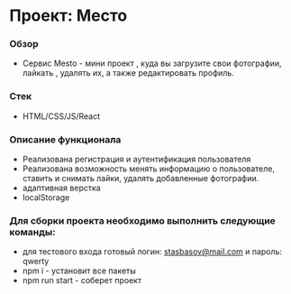 # Проект: Место

### Обзор
* Cервис Mesto - мини проект , куда вы загрузите свои фотографии, лайкать , удалять их, а также редактировать профиль.

### Стек
* HTML/CSS/JS/React

### Описание функционала
- Реализована регистрация и аутентификация пользователя
- Реализована возможность менять информацию о пользователе, ставить и снимать лайки, удалять добавленные фотографии.
- адаптивная верстка
- localStorage


### Для сборки проекта необходимо выполнить следующие команды:
- для тестового входа готовый логин: stasbasov@mail.com и пароль: qwerty
- npm i - установит все пакеты
- npm run start - соберет проект

